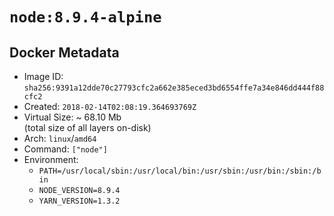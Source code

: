 # `node:8.9.4-alpine`

## Docker Metadata

- Image ID: `sha256:9391a12dde70c27793cfc2a662e385eced3bd6554ffe7a34e846dd444f88cfc2`
- Created: `2018-02-14T02:08:19.364693769Z`
- Virtual Size: ~ 68.10 Mb  
  (total size of all layers on-disk)
- Arch: `linux`/`amd64`
- Command: `["node"]`
- Environment:
  - `PATH=/usr/local/sbin:/usr/local/bin:/usr/sbin:/usr/bin:/sbin:/bin`
  - `NODE_VERSION=8.9.4`
  - `YARN_VERSION=1.3.2`
